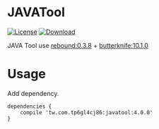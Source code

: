 JAVATool
=========================

[![License](https://img.shields.io/badge/license-Apache%202-green.svg)](https://www.apache.org/licenses/LICENSE-2.0)
[ ![Download](https://api.bintray.com/packages/tp6gl4cj86/maven/javatool/images/download.svg) ](https://bintray.com/tp6gl4cj86/maven/javatool/_latestVersion)

JAVA Tool use <a href="http://facebook.github.io/rebound/">rebound:0.3.8</a> + <a href="http://jakewharton.github.io/butterknife/">butterknife:10.1.0</a>

# Usage

Add dependency.

```
dependencies {
    compile 'tw.com.tp6gl4cj86:javatool:4.0.0'
}
```

